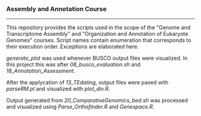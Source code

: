### Assembly and Annotation Course
---

This repository provides the scripts used in the scope of the "Genome and Transcriptome Assembly" and "Organization and Annotation of Eukaryote Genomes" courses. Script names contain enumeration that corresponds to their execution order. Exceptions are elaborated here.

*generate_plot* was used whenever BUSCO output files were visualized. In this project this was after *08_busco_evaluation.sh* and *18_Annotation_Assessment*. 

After the applycation of *13_TEdating*, output files were pased with *parseRM.pl* and visualized with *plot_div.R*.

Output generated from *20_ComparativeGenomics_bed.sh* was processed and visualized using *Parse_Orthofinder.R* and *Genespace.R*. 
